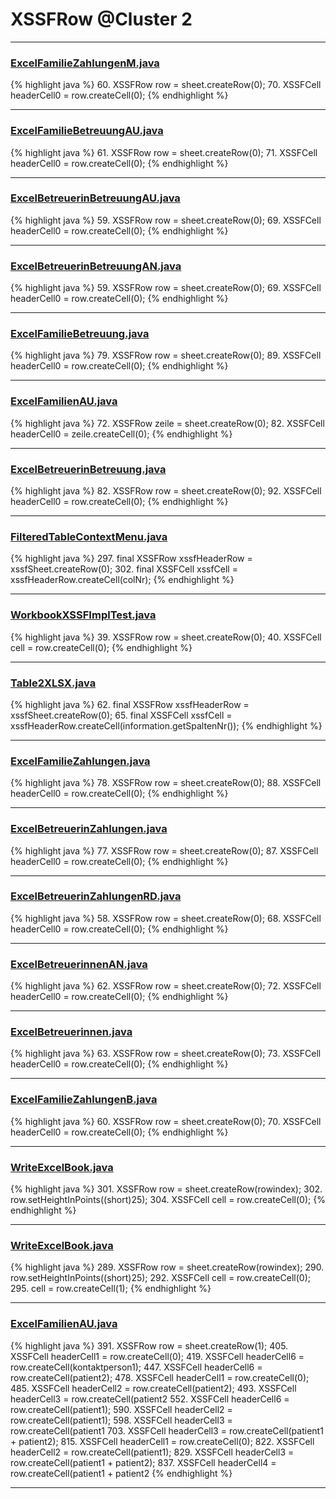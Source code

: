 # XSSFRow @Cluster 2

***

### [ExcelFamilieZahlungenM.java](https://searchcode.com/codesearch/view/91974009/)
{% highlight java %}
60. XSSFRow row = sheet.createRow(0);
70. XSSFCell headerCell0 = row.createCell(0);
{% endhighlight %}

***

### [ExcelFamilieBetreuungAU.java](https://searchcode.com/codesearch/view/91974021/)
{% highlight java %}
61. XSSFRow row = sheet.createRow(0);
71. XSSFCell headerCell0 = row.createCell(0);
{% endhighlight %}

***

### [ExcelBetreuerinBetreuungAU.java](https://searchcode.com/codesearch/view/91974007/)
{% highlight java %}
59. XSSFRow row = sheet.createRow(0);
69. XSSFCell headerCell0 = row.createCell(0);
{% endhighlight %}

***

### [ExcelBetreuerinBetreuungAN.java](https://searchcode.com/codesearch/view/91974023/)
{% highlight java %}
59. XSSFRow row = sheet.createRow(0);
69. XSSFCell headerCell0 = row.createCell(0);
{% endhighlight %}

***

### [ExcelFamilieBetreuung.java](https://searchcode.com/codesearch/view/91974011/)
{% highlight java %}
79. XSSFRow row = sheet.createRow(0);
89. XSSFCell headerCell0 = row.createCell(0);
{% endhighlight %}

***

### [ExcelFamilienAU.java](https://searchcode.com/codesearch/view/91974058/)
{% highlight java %}
72. XSSFRow zeile = sheet.createRow(0);
82. XSSFCell headerCell0 = zeile.createCell(0);
{% endhighlight %}

***

### [ExcelBetreuerinBetreuung.java](https://searchcode.com/codesearch/view/91974062/)
{% highlight java %}
82. XSSFRow row = sheet.createRow(0);
92. XSSFCell headerCell0 = row.createCell(0);
{% endhighlight %}

***

### [FilteredTableContextMenu.java](https://searchcode.com/codesearch/view/115088176/)
{% highlight java %}
297. final XSSFRow xssfHeaderRow = xssfSheet.createRow(0);
302.     final XSSFCell xssfCell = xssfHeaderRow.createCell(colNr);
{% endhighlight %}

***

### [WorkbookXSSFImplTest.java](https://searchcode.com/codesearch/view/72853773/)
{% highlight java %}
39. XSSFRow row = sheet.createRow(0);
40. XSSFCell cell = row.createCell(0);
{% endhighlight %}

***

### [Table2XLSX.java](https://searchcode.com/codesearch/view/115088748/)
{% highlight java %}
62. final XSSFRow xssfHeaderRow = xssfSheet.createRow(0);
65.         final XSSFCell xssfCell = xssfHeaderRow.createCell(information.getSpaltenNr());
{% endhighlight %}

***

### [ExcelFamilieZahlungen.java](https://searchcode.com/codesearch/view/91974043/)
{% highlight java %}
78. XSSFRow row = sheet.createRow(0);
88. XSSFCell headerCell0 = row.createCell(0);
{% endhighlight %}

***

### [ExcelBetreuerinZahlungen.java](https://searchcode.com/codesearch/view/91974041/)
{% highlight java %}
77. XSSFRow row = sheet.createRow(0);
87. XSSFCell headerCell0 = row.createCell(0);
{% endhighlight %}

***

### [ExcelBetreuerinZahlungenRD.java](https://searchcode.com/codesearch/view/91974030/)
{% highlight java %}
58. XSSFRow row = sheet.createRow(0);
68. XSSFCell headerCell0 = row.createCell(0);
{% endhighlight %}

***

### [ExcelBetreuerinnenAN.java](https://searchcode.com/codesearch/view/91974014/)
{% highlight java %}
62. XSSFRow row = sheet.createRow(0);
72. XSSFCell headerCell0 = row.createCell(0);
{% endhighlight %}

***

### [ExcelBetreuerinnen.java](https://searchcode.com/codesearch/view/91974026/)
{% highlight java %}
63. XSSFRow row = sheet.createRow(0);
73. XSSFCell headerCell0 = row.createCell(0);
{% endhighlight %}

***

### [ExcelFamilieZahlungenB.java](https://searchcode.com/codesearch/view/91974028/)
{% highlight java %}
60. XSSFRow row = sheet.createRow(0);
70. XSSFCell headerCell0 = row.createCell(0);
{% endhighlight %}

***

### [WriteExcelBook.java](https://searchcode.com/codesearch/view/93053244/)
{% highlight java %}
301. XSSFRow row = sheet.createRow(rowindex);
302.   row.setHeightInPoints((short)25);
304.   XSSFCell cell = row.createCell(0);
{% endhighlight %}

***

### [WriteExcelBook.java](https://searchcode.com/codesearch/view/93053244/)
{% highlight java %}
289. XSSFRow row = sheet.createRow(rowindex);
290.   row.setHeightInPoints((short)25);
292.   XSSFCell cell = row.createCell(0);
295.   cell = row.createCell(1);
{% endhighlight %}

***

### [ExcelFamilienAU.java](https://searchcode.com/codesearch/view/91974058/)
{% highlight java %}
391. XSSFRow row = sheet.createRow(1);
405.       XSSFCell headerCell1 = row.createCell(0);
419.       XSSFCell headerCell6 = row.createCell(kontaktperson1);
447.       XSSFCell headerCell6 = row.createCell(patient2);
478.     XSSFCell headerCell1 = row.createCell(0);
485.     XSSFCell headerCell2 = row.createCell(patient2);
493.     XSSFCell headerCell3 = row.createCell(patient2
552.       XSSFCell headerCell6 = row.createCell(patient1);
590.     XSSFCell headerCell2 = row.createCell(patient1);
598.     XSSFCell headerCell3 = row.createCell(patient1
703.     XSSFCell headerCell3 = row.createCell(patient1 + patient2);
815.   XSSFCell headerCell1 = row.createCell(0);
822.   XSSFCell headerCell2 = row.createCell(patient1);
829.   XSSFCell headerCell3 = row.createCell(patient1 + patient2);
837.   XSSFCell headerCell4 = row.createCell(patient1 + patient2
{% endhighlight %}

***

